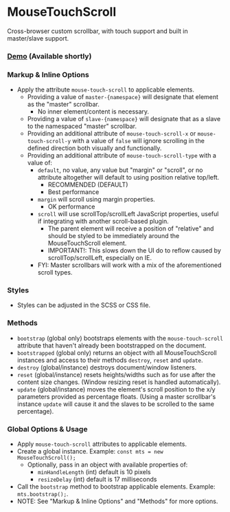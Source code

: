 # MouseTouchScroll
Cross-browser custom scrollbar, with touch support and built in master/slave support.

### [Demo](http://depthdev.com/modules) (Available shortly)

### Markup & Inline Options
* Apply the attribute `mouse-touch-scroll` to applicable elements.
    * Providing a value of `master-{namespace}` will designate that element as the "master" scrollbar.
        * No inner element/content is necessary.
    * Providing a value of `slave-{namespace}` will designate that as a slave to the namespaced "master" scrollbar.
    * Providing an additional attribute of `mouse-touch-scroll-x` or `mouse-touch-scroll-y` with a value of `false` will ignore scrolling in the defined direction both visually and functionally.
    * Providing an additional attribute of `mouse-touch-scroll-type` with a value of:
        * `default`, no value, any value but "margin" or "scroll", or no attribute altogether will default to using position relative top/left.
            * RECOMMENDED (DEFAULT)
            * Best performance
        * `margin` will scroll using margin properties.
            * OK performance
        * `scroll` will use scrollTop/scrollLeft JavaScript properties, useful if integrating with another scroll-based plugin.
            * The parent element will receive a position of "relative" and should be styled to be immediately around the MouseTouchScroll element.
            * IMPORTANT!: This slows down the UI do to reflow caused by scrollTop/scrollLeft, especially on IE.
        * FYI: Master scrollbars will work with a mix of the aforementioned scroll types.  

### Styles
* Styles can be adjusted in the SCSS or CSS file.  

### Methods
* `bootstrap` (global only) bootstraps elements with the `mouse-touch-scroll` attribute that haven't already been bootstrapped on the document.
* `bootstrapped` (global only) returns an object with all MouseTouchScroll instances and access to their methods `destroy`, `reset` and `update`.
* `destroy` (global/instance) destroys document/window listeners.
* `reset`  (global/instance) resets heights/widths such as for use after the content size changes. (Window resizing reset is handled automatically).
* `update` (global/instance) moves the element's scroll position to the x/y parameters provided as percentage floats. (Using a master scrollbar's instance `update` will cause it and the slaves to be scrolled to the same percentage).  

### Global Options & Usage
* Apply `mouse-touch-scroll` attributes to applicable elements.
* Create a global instance. Example: `const mts = new MouseTouchScroll();`
    * Optionally, pass in an object with available properties of:
        * `minHandleLength` (int) default is 10 pixels
        * `resizeDelay` (int) default is 17 milliseconds
* Call the `bootstrap` method to bootstrap applicable elements. Example: `mts.bootstrap();`.
* NOTE: See "Markup & Inline Options" and "Methods" for more options.
